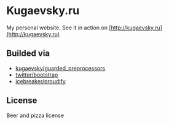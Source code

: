 # Kugaevsky.ru

My personal website.
See it in action on [http://kugaevsky.ru](http://kugaevsky.ru)

## Builded via

* [kugaevsky/guarded_preprocessors](https://github.com/kugaevsky/guarded_preprocessors)
* [twitter/bootstrap](https://github.com/twitter/bootstrap)
* [icebreaker/proudify](https://github.com/icebreaker/proudify)

## License

Beer and pizza license
